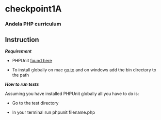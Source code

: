 # checkpoint1A
### Andela PHP curriculum

## Instruction

***Requirement***

- PHPUnit [found here](https://phpunit.de/)

- To install globally on mac [go to](https://allisterantosik.com/2014/01/08/installing-phpunit-on-osx-mavericks-via-composer/)
and on windows add the bin directory to the path

***How to run tests***

Assuming you have installed PHPUnit globally all you have
to do is:

- Go to the test directory

- In your terminal run phpunit filename.php
